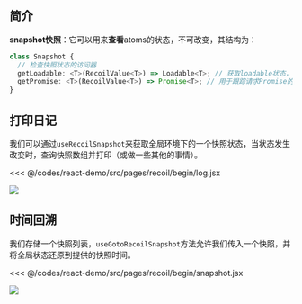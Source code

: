 ## 简介

**snapshot快照**：它可以用来**查看**atoms的状态，不可改变，其结构为：

```ts
class Snapshot {
  // 检查快照状态的访问器
  getLoadable: <T>(RecoilValue<T>) => Loadable<T>; // 获取loadable状态，可用于执行查询操作，用于数据预取
  getPromise: <T>(RecoilValue<T>) => Promise<T>; // 用于跟踪请求Promise的状态
}
```

## 打印日记

我们可以通过`useRecoilSnapshot`来获取全局环境下的一个快照状态，当状态发生改变时，查询快照数组并打印（或做一些其他的事情）。

<<< @/codes/react-demo/src/pages/recoil/begin/log.jsx

![](https://linyc.oss-cn-beijing.aliyuncs.com/recoil-log.gif)

## 时间回溯

我们存储一个快照列表，`useGotoRecoilSnapshot`方法允许我们传入一个快照，并将全局状态还原到提供的快照时间。

<<< @/codes/react-demo/src/pages/recoil/begin/snapshot.jsx

![](https://linyc.oss-cn-beijing.aliyuncs.com/时间回溯.gif)

